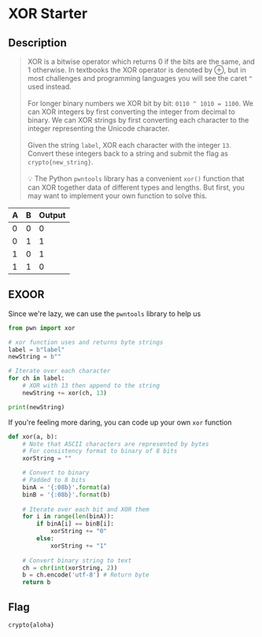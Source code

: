 # XOR Starter

## Description

> XOR is a bitwise operator which returns 0 if the bits are the same, and 1 otherwise. In textbooks the XOR operator is denoted by ⊕, but in most challenges and programming languages you will see the caret `^` used instead.\
> \
> For longer binary numbers we XOR bit by bit: `0110 ^ 1010 = 1100`. We can XOR integers by first converting the integer from decimal to binary. We can XOR strings by first converting each character to the integer representing the Unicode character.\
> \
> Given the string `label`, XOR each character with the integer `13`. Convert these integers back to a string and submit the flag as `crypto{new_string}`.\
> \
> :bulb: The Python `pwntools` library has a convenient `xor()` function that can XOR together data of different types and lengths. But first, you may want to implement your own function to solve this.

| A | B | Output |
| - | - | ------ |
| 0 | 0 | 0      |
| 0 | 1 | 1      |
| 1 | 0 | 1      |
| 1 | 1 | 0      |

## EXOOR

Since we're lazy, we can use the `pwntools` library to help us

```python
from pwn import xor

# xor function uses and returns byte strings
label = b"label"
newString = b""

# Iterate over each character
for ch in label:
    # XOR with 13 then append to the string
    newString += xor(ch, 13)

print(newString)
```

If you're feeling more daring, you can code up your own `xor` function

```python
def xor(a, b):
    # Note that ASCII characters are represented by bytes
    # For consistency format to binary of 8 bits
    xorString = ""

    # Convert to binary
    # Padded to 8 bits
    binA = '{:08b}'.format(a)
    binB = '{:08b}'.format(b)
    
    # Iterate over each bit and XOR them
    for i in range(len(binA)):
        if binA[i] == binB[i]:
            xorString += "0"
        else:
            xorString += "1"
    
    # Convert binary string to text
    ch = chr(int(xorString, 2))
    b = ch.encode('utf-8') # Return byte
    return b
```

## Flag

`crypto{aloha}`

